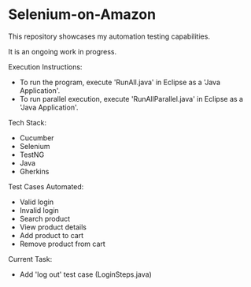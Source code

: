 # Selenium-on-Amazon
This repository showcases my automation testing capabilities. 

It is an ongoing work in progress.

Execution Instructions:
- To run the program, execute 'RunAll.java' in Eclipse as a 'Java Application'.
- To run parallel execution, execute 'RunAllParallel.java' in Eclipse as a 'Java Application'.

Tech Stack:
- Cucumber
- Selenium
- TestNG
- Java
- Gherkins 

Test Cases Automated:
- Valid login
- Invalid login
- Search product
- View product details
- Add product to cart
- Remove product from cart

Current Task: 
- Add 'log out' test case (LoginSteps.java)
